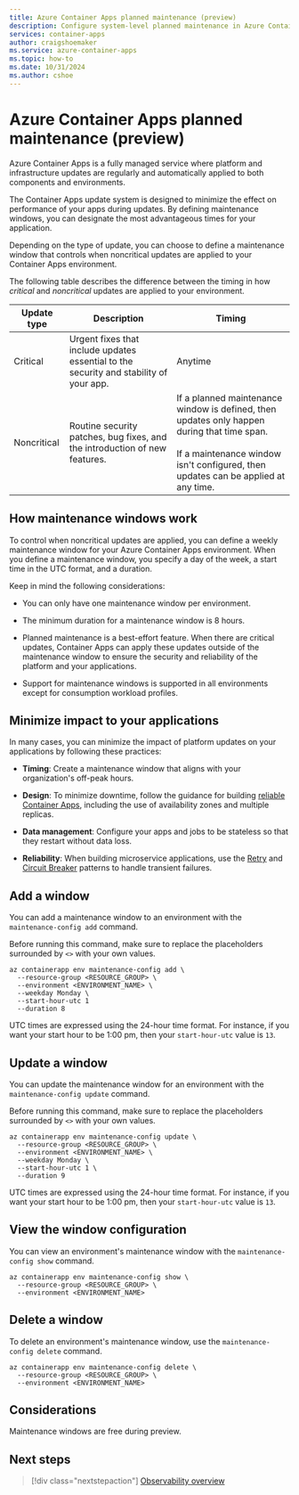 ```yaml
---
title: Azure Container Apps planned maintenance (preview)
description: Configure system-level planned maintenance in Azure Container Apps
services: container-apps
author: craigshoemaker
ms.service: azure-container-apps
ms.topic: how-to
ms.date: 10/31/2024
ms.author: cshoe
---
```


# Azure Container Apps planned maintenance (preview)

Azure Container Apps is a fully managed service where platform and infrastructure updates are regularly and automatically applied to both components and environments.

The Container Apps update system is designed to minimize the effect on performance of your apps during updates. By defining maintenance windows, you can designate the most advantageous times for your application.

Depending on the type of update, you can choose to define a maintenance window that controls when noncritical updates are applied to your Container Apps environment.

The following table describes the difference between the timing in how *critical* and *noncritical* updates are applied to your environment.

| Update type | Description | Timing |
|---|---|---|
| Critical | Urgent fixes that include updates essential to the security and stability of your app. | Anytime |
| Noncritical | Routine security patches, bug fixes, and the introduction of new features. | If a planned maintenance window is defined, then updates only happen during that time span.<br><br>If a maintenance window isn't configured, then updates can be applied at any time. |

## How maintenance windows work

To control when noncritical updates are applied, you can define a weekly maintenance window for your Azure Container Apps environment. When you define a maintenance window, you specify a day of the week, a start time in the UTC format, and a duration.

Keep in mind the following considerations:

* You can only have one maintenance window per environment.

* The minimum duration for a maintenance window is 8 hours.

* Planned maintenance is a best-effort feature. When there are critical updates, Container Apps can apply these updates outside of the maintenance window to ensure the security and reliability of the platform and your applications.

* Support for maintenance windows is supported in all environments except for consumption workload profiles.

## Minimize impact to your applications

In many cases, you can minimize the impact of platform updates on your applications by following these practices:

* **Timing**: Create a maintenance window that aligns with your organization's off-peak hours.

* **Design**: To minimize downtime, follow the guidance for building [reliable Container Apps](/azure/reliability/reliability-azure-container-apps?tabs=azure-cli), including the use of availability zones and multiple replicas.

* **Data management**: Configure your apps and jobs to be stateless so that they restart without data loss.

* **Reliability**: When building microservice applications, use the [Retry](/azure/architecture/patterns/retry) and [Circuit Breaker](/azure/architecture/patterns/circuit-breaker) patterns to handle transient failures.

## Add a window

You can add a maintenance window to an environment with the `maintenance-config add` command.

Before running this command, make sure to replace the placeholders surrounded by `<>` with your own values.

```azurecli
az containerapp env maintenance-config add \
  --resource-group <RESOURCE_GROUP> \
  --environment <ENVIRONMENT_NAME> \
  --weekday Monday \
  --start-hour-utc 1
  --duration 8
```

UTC times are expressed using the 24-hour time format. For instance, if you want your start hour to be 1:00 pm, then your `start-hour-utc` value is `13`.

## Update a window

You can update the maintenance window for an environment with the `maintenance-config update` command.

Before running this command, make sure to replace the placeholders surrounded by `<>` with your own values.

```azurecli
az containerapp env maintenance-config update \
  --resource-group <RESOURCE_GROUP> \
  --environment <ENVIRONMENT_NAME> \ 
  --weekday Monday \
  --start-hour-utc 1 \
  --duration 9 
```

UTC times are expressed using the 24-hour time format. For instance, if you want your start hour to be 1:00 pm, then your `start-hour-utc` value is `13`.

## View the window configuration

You can view an environment's maintenance window with the `maintenance-config show` command.

```azurecli
az containerapp env maintenance-config show \
  --resource-group <RESOURCE_GROUP> \
  --environment <ENVIRONMENT_NAME>
```

## Delete a window

To delete an environment's maintenance window, use the `maintenance-config delete` command.

```azurecli
az containerapp env maintenance-config delete \
  --resource-group <RESOURCE_GROUP> \
  --environment <ENVIRONMENT_NAME>
```

## Considerations

Maintenance windows are free during preview.

## Next steps

> [!div class="nextstepaction"]
> [Observability overview](./observability.md)
